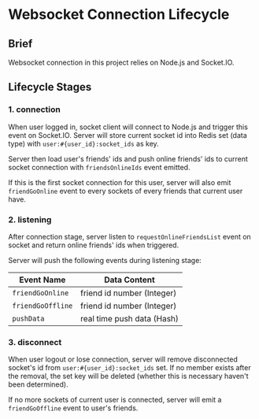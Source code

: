 # Websocket Connection Lifecycle

## Brief

Websocket connection in this project relies on Node.js and Socket.IO.

## Lifecycle Stages

### 1. connection

When user logged in, socket client will connect to Node.js and trigger this event on Socket.IO. Server will store current socket id into Redis set (data type) with `user:#{user_id}:socket_ids` as key.

Server then load user's friends' ids and push online friends' ids to current socket connection with `friendsOnlineIds` event emitted.

If this is the first socket connection for this user, server will also emit `friendGoOnline` event to every sockets of every friends that current user have.

### 2. listening

After connection stage, server listen to `requestOnlineFriendsList` event on socket and return online friends' ids when triggered.

Server will push the following events during listening stage:

Event Name        | Data Content
----------------- | --------------------------
`friendGoOnline`  | friend id number (Integer)
`friendGoOffline` | friend id number (Integer)
`pushData`        | real time push data (Hash)


### 3. disconnect

When user logout or lose connection, server will remove disconnected socket's id from `user:#{user_id}:socket_ids` set. If no member exists after the removal, the set key will be deleted (whether this is necessary haven't been determined).

If no more sockets of current user is connected, server will emit a `friendGoOffline` event to user's friends.